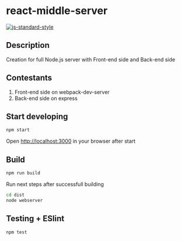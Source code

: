 # react-middle-server

[![js-standard-style](https://img.shields.io/badge/code%20style-standard-brightgreen.svg)](http://standardjs.com)

## Description

Creation for full Node.js server with Front-end side and Back-end side

## Contestants

1. Front-end side on webpack-dev-server
2. Back-end side on express

## Start developing

```bash
npm start
```

Open [http://localhost:3000](http://localhost:3000) in your browser after start

## Build

```bash
npm run build
```

Run next steps after successfull building

```bash
cd dist
node webserver
```

## Testing + ESlint

```
npm test
```
